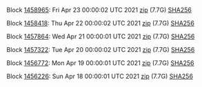 Block [1458965](https://insight.dash.org/insight/block/000000000000001150acf955f54f5254144cb5587b0af4a751653df758239e7b): Fri Apr 23 00:00:02 UTC 2021 [zip](https://dash-bootstrap.ams3.digitaloceanspaces.com/mainnet/2021-04-23/bootstrap.dat.zip) (7.7G) [SHA256](https://dash-bootstrap.ams3.digitaloceanspaces.com/mainnet/2021-04-23/sha256.txt)

Block [1458418](https://insight.dash.org/insight/block/00000000000000088f2c1e27be2a3c27045f4660f3c43fa9794c86700f20d11e): Thu Apr 22 00:00:02 UTC 2021 [zip](https://dash-bootstrap.ams3.digitaloceanspaces.com/mainnet/2021-04-22/bootstrap.dat.zip) (7.7G) [SHA256](https://dash-bootstrap.ams3.digitaloceanspaces.com/mainnet/2021-04-22/sha256.txt)

Block [1457864](https://insight.dash.org/insight/block/0000000000000003cd5820d44039528352aff3e827125f83083cd6d7a17f0fb2): Wed Apr 21 00:00:01 UTC 2021 [zip](https://dash-bootstrap.ams3.digitaloceanspaces.com/mainnet/2021-04-21/bootstrap.dat.zip) (7.7G) [SHA256](https://dash-bootstrap.ams3.digitaloceanspaces.com/mainnet/2021-04-21/sha256.txt)

Block [1457322](https://insight.dash.org/insight/block/000000000000000eb59782417e0a596c37fddedb9426543abfc8a738d61b6de5): Tue Apr 20 00:00:02 UTC 2021 [zip](https://dash-bootstrap.ams3.digitaloceanspaces.com/mainnet/2021-04-20/bootstrap.dat.zip) (7.7G) [SHA256](https://dash-bootstrap.ams3.digitaloceanspaces.com/mainnet/2021-04-20/sha256.txt)

Block [1456772](https://insight.dash.org/insight/block/0000000000000001fa84c932b47617d4a38ea619ad2821da702312300cf9dae8): Mon Apr 19 00:00:01 UTC 2021 [zip](https://dash-bootstrap.ams3.digitaloceanspaces.com/mainnet/2021-04-19/bootstrap.dat.zip) (7.7G) [SHA256](https://dash-bootstrap.ams3.digitaloceanspaces.com/mainnet/2021-04-19/sha256.txt)

Block [1456226](https://insight.dash.org/insight/block/00000000000000002fa7af1450fd31c47d7ce6833cbb8d347606f58117618f48): Sun Apr 18 00:00:01 UTC 2021 [zip](https://dash-bootstrap.ams3.digitaloceanspaces.com/mainnet/2021-04-18/bootstrap.dat.zip) (7.7G) [SHA256](https://dash-bootstrap.ams3.digitaloceanspaces.com/mainnet/2021-04-18/sha256.txt)
